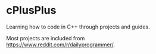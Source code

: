# cPlusPlus
Learning how to code in C++ through projects and guides.

Most projects are included from https://www.reddit.com/r/dailyprogrammer/.
